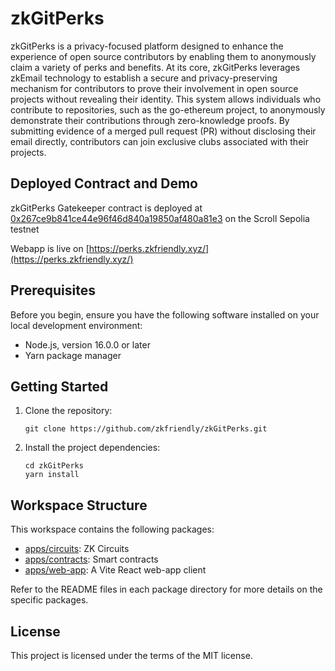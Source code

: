 # zkGitPerks

zkGitPerks is a privacy-focused platform designed to enhance the experience of open source contributors by enabling them to anonymously claim a variety of perks and benefits. At its core, zkGitPerks leverages zkEmail technology to establish a secure and privacy-preserving mechanism for contributors to prove their involvement in open source projects without revealing their identity. This system allows individuals who contribute to repositories, such as the go-ethereum project, to anonymously demonstrate their contributions through zero-knowledge proofs. By submitting evidence of a merged pull request (PR) without disclosing their email directly, contributors can join exclusive clubs associated with their projects.

## Deployed Contract and Demo

zkGitPerks Gatekeeper contract is deployed at [0x267ce9b841ce44e96f46d840a19850af480a81e3](https://sepolia.scrollscan.dev/address/0x267ce9b841ce44e96f46d840a19850af480a81e3) on the Scroll Sepolia testnet

Webapp is live on [https://perks.zkfriendly.xyz/](https://perks.zkfriendly.xyz/) 

## Prerequisites

Before you begin, ensure you have the following software installed on your local development environment:

- Node.js, version 16.0.0 or later
- Yarn package manager

## Getting Started

1. Clone the repository:
   ```
   git clone https://github.com/zkfriendly/zkGitPerks.git
   ```
2. Install the project dependencies:
   ```
   cd zkGitPerks
   yarn install
   ```

## Workspace Structure

This workspace contains the following packages:

- [apps/circuits](https://github.com/zkfriendly/zkGitPerks/tree/main/apps/circuits): ZK Circuits
- [apps/contracts](https://github.com/zkfriendly/zkGitPerks/tree/main/apps/contracts): Smart contracts
- [apps/web-app](https://github.com/zkfriendly/zkGitPerks/tree/main/apps/web-app): A Vite React web-app client

Refer to the README files in each package directory for more details on the specific packages.

## License

This project is licensed under the terms of the MIT license.
